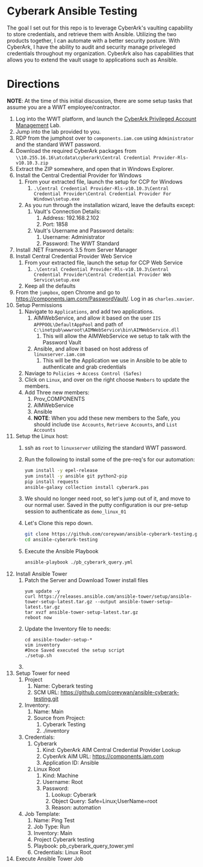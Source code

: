 # Cyberark Ansible Testing

The goal I set out for this repo is to leverage CyberArk's vaulting capability to store credentials, and retrieve them with Ansible. Utilizing the two products together, I can automate with a better security posture. With CyberArk, I have the ability to audit and security manage priveleged credentials throughout my organization.  CyberArk also has capabilities that allows you to extend the vault usage to applications such as Ansible.


# Directions

**NOTE**: At the time of this initial discussion, there are some setup tasks that assume you are a WWT employee/contractor. 

1. Log into the WWT platform, and launch the [CyberArk Privileged Account Management](https://www.wwt.com/lab/cyberark-privileged-account-management) Lab.
2. Jump into the lab provided to you.
3. RDP from the jumphost over to `components.iam.com` using `Administrator` and the standard WWT password.
4. Download the required CyberArk packages from `\\10.255.16.16\atcdata\cyberark\Central Credential Provider-Rls-v10.10.3.zip`
5. Extract the ZIP somewhere, and open that in Windows Explorer.
6. Install the Central Credential Provider for Windows
   1. From your extracted file, launch the setup for CCP for Windows
      1. `.\Central Credential Provider-Rls-v10.10.3\Central Credential Provider\Central Credential Provider For Windows\setup.exe`
   2. As you run through the installation wizard, leave the defaults except:
      1. Vault's Connection Details:
         1. Address: 192.168.2.102
         2. Port: 1858
      2. Vault's Username and Password details:
         1. Username: Administrator
         2. Password: The WWT Standard
7. Install .NET Framework 3.5 from Server Manager
8. Install Central Credential Provider Web Service
   1. From your extracted file, launch the setup for CCP Web Service
      1. `.\Central Credential Provider-Rls-v10.10.3\Central Credential Provider\Central Credential Provider Web Service\setup.exe`
   2. Keep all the defaults
9. From the `jumpbox`, open Chrome and go to https://components.iam.com/PasswordVault/. Log in as `charles.xavier`.
10. Setup Permissions
    1.  Navigate to `Applications`, and add two applications.
        1.  AIMWebService, and allow it based on the user `IIS APPPOOL\DefaultAppPool` and path of `C:\inetpub\wwwroot\AIMWebService\bin\AIMWebService.dll` 
            1.  This will allow the AIMWebService we setup to talk with the Password Vault
        2.  Ansible, and allow it based on host address of `linuxserver.iam.com`
            1.  This will be the Application we use in Ansible to be able to authenticate and grab credentials
    2.  Naviage to `Policies` -> `Access Control (Safes)`
    3.  Click on `Linux`, and over on the right choose `Members` to update the members.
    4.  Add Three new members:
        1.  Prov_COMPONENTS
        2.  AIMWebService
        3.  Ansible
        4.  **NOTE**: When you add these new members to the Safe,  you should include `Use Accounts`, `Retrieve Accounts`, and `List Accounts`
11. Setup the Linux host:
    1.  ssh as `root` to `linuxserver` utilizing the standard WWT password.
    2.  Run the following to install some of the pre-req's for our automation:

        ```sh
        yum install -y epel-release
        yum install -y ansible git python2-pip
        pip install requests
        ansible-galaxy collection install cyberark.pas
        ```
    3. We should no longer need root, so let's jump out of it, and move to our normal user.  Saved in the putty configuration is our pre-setup session to authenticate as `demo_linux_01`
    4. Let's Clone this repo down.
        
        ```sh
        git clone https://github.com/coreywan/ansible-cyberark-testing.git
        cd ansible-cyberark-testing
        ```
    5. Execute the Ansible Playbook

        ```sh
        ansible-playbook ./pb_cyberark_query.yml
        ```
12. Install Ansible Tower
    1.  Patch the Server and Download Tower install files
        ```
        yum update -y
        curl https://releases.ansible.com/ansible-tower/setup/ansible-tower-setup-latest.tar.gz --output ansible-tower-setup-latest.tar.gz
        tar xvzf ansible-tower-setup-latest.tar.gz
        reboot now
        ```
    2. Update the Inventory file to needs:
        ```
        cd ansible-towder-setup-*
        vim inventory
        #Once Saved executed the setup script
        ./setup.sh
        ```
    3. 
13. Setup Tower for need
    1.  Project
        1.  Name: Cyberark testing
        2.  SCM URL: https://github.com/coreywan/ansible-cyberark-testing.git
    2.  Inventory:
        1.  Name: Main
        2.  Source from Project:
            1.  Cyberark Testing
            2.  ./inventory
    3.  Credentials:
        1.  Cyberark
            1.  Kind: CyberArk AIM Central Credential Provider Lookup
            2.  CyberArk AIM URL: https://components.iam.com
            3.  Application ID: Ansible
        2.  Linux Root
            1.  Kind: Machine
            2.  Username: Root
            3.  Password:
                1.  Lookup: Cyberark
                2.  Object Query: Safe=Linux;UserName=root
                3.  Reason: automation
    4.  Job Template:
        1.  Name: Ping Test
        2.  Job Type: Run
        3.  Inventory: Main
        4.  Project Cyberark testing
        5.  Playbook: pb_cyberark_query_tower.yml
        6.  Credentials: Linux Root
14. Execute Ansible Tower Job